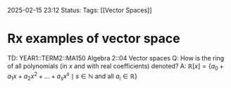 2025-02-15 23:12
Status: 
Tags: [[Vector Spaces]]
# Rx examples of vector space

TD: YEAR1::TERM2::MA150 Algebra 2::04 Vector spaces 
Q: How is the ring of all polynomials (in $x$ and with real coefficients) denoted?
A: $\mathbb{R}[x] = \{ a_0 + a_1 x + a_2 x^2 + \ldots + a_s x^s \mid s \in \mathbb{N} \text{ and all } a_i \in \mathbb{R} \}$
<!--ID: 1739661206575-->
